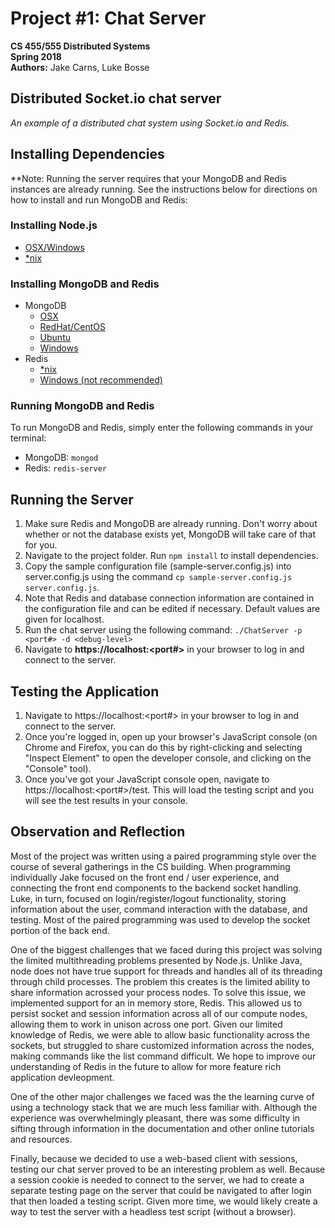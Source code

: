 # Project #1: Chat Server  
**CS 455/555 Distributed Systems**  
**Spring 2018**  
**Authors:** Jake Carns, Luke Bosse  

## Distributed Socket.io chat server
*An example of a distributed chat system using Socket.io and Redis.*  

## Installing Dependencies
**Note: Running the server requires that your MongoDB and Redis instances are already running. See the instructions below for directions on how to install and run MongoDB and Redis:

### Installing Node.js
* [OSX/Windows](https://nodejs.org/en/download/)
* [*nix](https://nodejs.org/en/download/package-manager/)

### Installing MongoDB and Redis
* MongoDB
  * [OSX](https://docs.mongodb.com/manual/tutorial/install-mongodb-on-os-x/)
  * [RedHat/CentOS](https://docs.mongodb.com/manual/tutorial/install-mongodb-on-red-hat/)
  * [Ubuntu](https://docs.mongodb.com/manual/tutorial/install-mongodb-on-ubuntu/)
  * [Windows](https://docs.mongodb.com/manual/tutorial/install-mongodb-on-windows/)
* Redis
  * [*nix](https://redis.io/topics/quickstart)
  * [Windows (not recommended)](https://stackoverflow.com/questions/6476945/how-do-i-run-redis-on-windows/20200022#20200022)
  
### Running MongoDB and Redis
To run MongoDB and Redis, simply enter the following commands in your terminal:
* MongoDB: `mongod`
* Redis: `redis-server`

## Running the Server
1. Make sure Redis and MongoDB are already running. Don't worry about whether or not the database exists yet, MongoDB will take care of that for you.
2. Navigate to the project folder. Run `npm install` to install dependencies.
3. Copy the sample configuration file (sample-server.config.js) into server.config.js using the command `cp sample-server.config.js server.config.js`.
4. Note that Redis and database connection information are contained in the configuration file and can be edited if necessary. Default values are given for localhost.
5. Run the chat server using the following command: `./ChatServer -p <port#> -d <debug-level>`
6. Navigate to **https://localhost:<port#>** in your browser to log in and connect to the server.

## Testing the Application
1. Navigate to https://localhost:<port#> in your browser to log in and connect to the server.
2. Once you're logged in, open up your browser's JavaScript console (on Chrome and Firefox, you can do this by right-clicking and selecting "Inspect Element" to open the developer console, and clicking on the "Console" tool).
3. Once you've got your JavaScript console open, navigate to https://localhost:<port#>/test. This will load the testing script and you will see the test results in your console.

## Observation and Reflection
Most of the project was written using a paired programming style over the course of several gatherings in the CS building. When programming individually Jake focused on the front end / user experience, and connecting the front end components to the backend socket handling. Luke, in turn, focused on login/register/logout functionality, storing information about the user, command interaction with the database, and testing. Most of the paired programming was used to develop the socket portion of the back end.

One of the biggest challenges that we faced during this project was solving the limited multithreading problems presented by Node.js. Unlike Java, node does not have true support for threads and handles all of its threading through child processes. The problem this creates is the limited ability to share information acrossed your process nodes. To solve this issue, we implemented support for an in memory store, Redis. This allowed us to persist socket and session information across all of our compute nodes, allowing them to work in unison across one port. Given our limited knowledge of Redis, we were able to allow basic functionality across the sockets, but struggled to share customized information across the nodes, making commands like the list command difficult. We hope to improve our understanding of Redis in the future to allow for more feature rich application devleopment.

One of the other major challenges we faced was the the learning curve of using a technology stack that we are much less familiar with. Although the experience was overwhelmingly pleasant, there was some difficulty in sifting through information in the documentation and other online tutorials and resources.

Finally, because we decided to use a web-based client with sessions, testing our chat server proved to be an interesting problem as well. Because a session cookie is needed to connect to the server, we had to create a separate testing page on the server that could be navigated to after login that then loaded a testing script. Given more time, we would likely create a way to test the server with a headless test script (without a browser).
